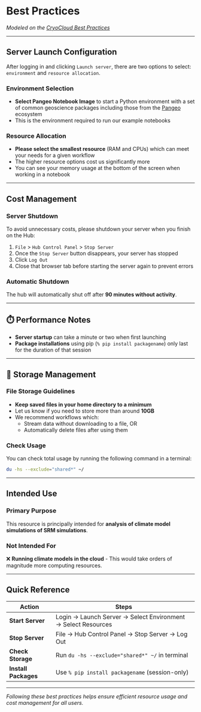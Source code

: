 # Best Practices

_Modeled on the [CryoCloud Best Practices](https://book.cryointhecloud.com/content/hub_best_practices.html)_

---

## Server Launch Configuration

After logging in and clicking `Launch server`, there are two options to select: `environment` and `resource allocation`.

### **Environment Selection**

- **Select Pangeo Notebook Image** to start a Python environment with a set of common geoscience packages including those from the [Pangeo](https://pangeo.io/#ecosystem) ecosystem
- This is the environment required to run our example notebooks

### **Resource Allocation**

- **Please select the smallest resource** (RAM and CPUs) which can meet your needs for a given workflow
- The higher resource options cost us significantly more
- You can see your memory usage at the bottom of the screen when working in a notebook

---

## Cost Management

### **Server Shutdown**

To avoid unnecessary costs, please shutdown your server when you finish on the Hub:

1. `File` > `Hub Control Panel` > `Stop Server`
2. Once the `Stop Server` button disappears, your server has stopped
3. Click `Log Out`
4. Close that browser tab before starting the server again to prevent errors

### **Automatic Shutdown**

The hub will automatically shut off after **90 minutes without activity**.

---

## ⏱️ Performance Notes

- **Server startup** can take a minute or two when first launching
- **Package installations** using pip (`% pip install packagename`) only last for the duration of that session

---

## 💾 Storage Management

### **File Storage Guidelines**

- **Keep saved files in your home directory to a minimum**
- Let us know if you need to store more than around **10GB**
- We recommend workflows which:
  - Stream data without downloading to a file, OR
  - Automatically delete files after using them

### **Check Usage**

You can check total usage by running the following command in a terminal:

```bash
du -hs --exclude="shared*" ~/
```

---

## Intended Use

### **Primary Purpose**

This resource is principally intended for **analysis of climate model simulations of SRM simulations**.

### **Not Intended For**

❌ **Running climate models in the cloud** - This would take orders of magnitude more computing resources.

---

## Quick Reference

| Action               | Steps                                                         |
| -------------------- | ------------------------------------------------------------- |
| **Start Server**     | Login → Launch Server → Select Environment → Select Resources |
| **Stop Server**      | File → Hub Control Panel → Stop Server → Log Out              |
| **Check Storage**    | Run `du -hs --exclude="shared*" ~/` in terminal               |
| **Install Packages** | Use `% pip install packagename` (session-only)                |

---

_Following these best practices helps ensure efficient resource usage and cost management for all users._
